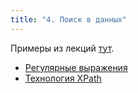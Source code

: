 ```yaml
---
title: "4. Поиск в данных"
---
```


Примеры из лекций [тут](https://github.com/AltmanEA/edu-parse).

- <a target="_blank" rel="noopener noreferrer" href="../../slides/regexp.html">Регулярные выражения</a>
- <a target="_blank" rel="noopener noreferrer" href="../../slides/xpath.html">Технология XPath</a>
